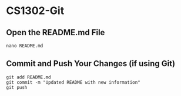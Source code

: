 # CS1302-Git

## Open the README.md File
```
nano README.md
```
## Commit and Push Your Changes (if using Git)
```
git add README.md
git commit -m "Updated README with new information"
git push
```

